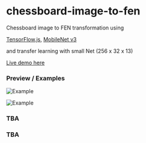 # chessboard-image-to-fen

Chessboard image to FEN transformation using

[TensorFlow.js](https://www.tensorflow.org/js), [MobileNet v3](https://tfhub.dev/google/tfjs-model/imagenet/mobilenet_v3_small_100_224/feature_vector/5/default/1)

and transfer learning with small Net (256 x 32 x 13)

[Live demo here](https://truekendor.github.io/chessboard-image-to-fen/)

### Preview / Examples

![Example](https://github.com/truekendor/chessboard-image-to-fen/blob/main/preview/preview_1.webp)

![Example](https://github.com/truekendor/chessboard-image-to-fen/blob/main/preview/preview_2.webp)

### TBA

### TBA
